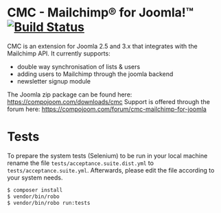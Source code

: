 # CMC - Mailchimp® for Joomla!™ [![Build Status](http://62.75.223.61/api/badge/github.com/compojoom/cmc/status.svg?branch=master)](http://62.75.223.61/github.com/compojoom/cmc)

CMC is an extension for Joomla 2.5 and 3.x that integrates with the Mailchimp API. It currently supports:

* double way synchronisation of lists & users
* adding users to Mailchimp through the joomla backend
* newsletter signup module

The Joomla zip package can be found here: https://compojoom.com/downloads/cmc
Support is offered through the forum here: https://compojoom.com/forum/cmc-mailchimp-for-joomla

# Tests
To prepare the system tests (Selenium) to be run in your local machine rename the file `tests/acceptance.suite.dist.yml` to `tests/acceptance.suite.yml`. Afterwards, please edit the file according to your system needs.

```bash
$ composer install
$ vendor/bin/robo
$ vendor/bin/robo run:tests
```




